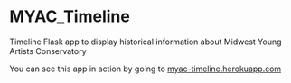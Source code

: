 # MYAC_Timeline
Timeline Flask app to display historical information about Midwest Young Artists Conservatory


You can see this app in action by going to [myac-timeline.herokuapp.com](myac-timeline.herokuapp.com)
